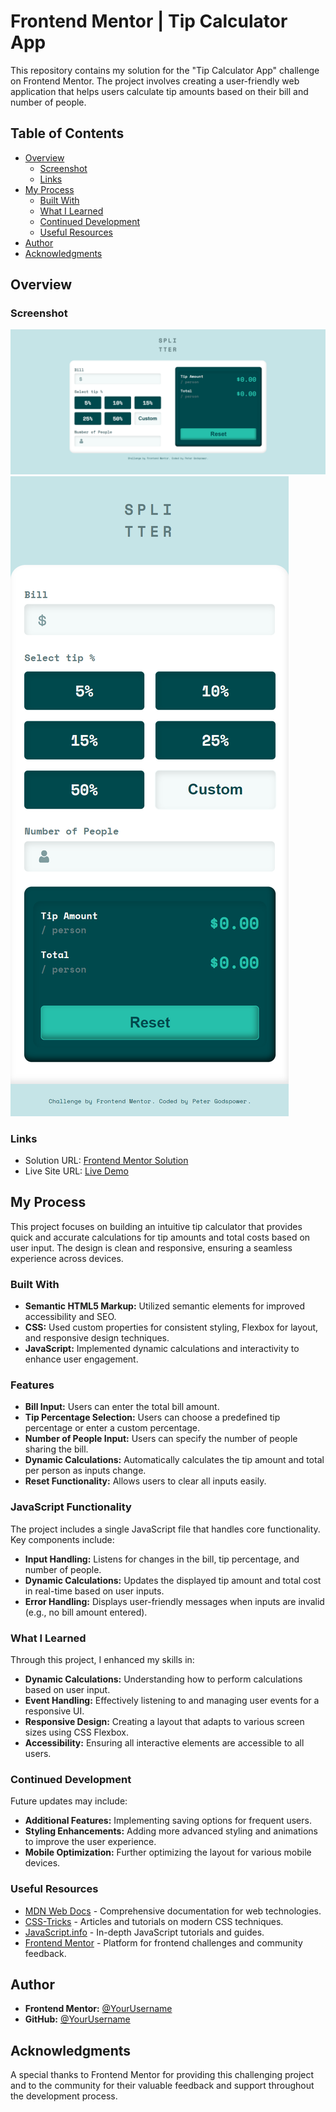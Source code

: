 # Frontend Mentor | Tip Calculator App

This repository contains my solution for the "Tip Calculator App" challenge on Frontend Mentor. The project involves creating a user-friendly web application that helps users calculate tip amounts based on their bill and number of people.

## Table of Contents

- [Overview](#overview)
  - [Screenshot](#screenshot)
  - [Links](#links)
- [My Process](#my-process)
  - [Built With](#built-with)
  - [What I Learned](#what-i-learned)
  - [Continued Development](#continued-development)
  - [Useful Resources](#useful-resources)
- [Author](#author)
- [Acknowledgments](#acknowledgments)

## Overview

### Screenshot

![Desktop](./design/Desktop.png)
![Mobile](./design/Mobile.png)

### Links

- Solution URL: [Frontend Mentor Solution](https://www.frontendmentor.io/solutions/your-solution-url)
- Live Site URL: [Live Demo](https://your-github-username.github.io/your-repo-name)

## My Process

This project focuses on building an intuitive tip calculator that provides quick and accurate calculations for tip amounts and total costs based on user input. The design is clean and responsive, ensuring a seamless experience across devices.

### Built With

- **Semantic HTML5 Markup:** Utilized semantic elements for improved accessibility and SEO.
- **CSS:** Used custom properties for consistent styling, Flexbox for layout, and responsive design techniques.
- **JavaScript:** Implemented dynamic calculations and interactivity to enhance user engagement.

### Features

- **Bill Input:** Users can enter the total bill amount.
- **Tip Percentage Selection:** Users can choose a predefined tip percentage or enter a custom percentage.
- **Number of People Input:** Users can specify the number of people sharing the bill.
- **Dynamic Calculations:** Automatically calculates the tip amount and total per person as inputs change.
- **Reset Functionality:** Allows users to clear all inputs easily.

### JavaScript Functionality

The project includes a single JavaScript file that handles core functionality. Key components include:

- **Input Handling:** Listens for changes in the bill, tip percentage, and number of people.
- **Dynamic Calculations:** Updates the displayed tip amount and total cost in real-time based on user inputs.
- **Error Handling:** Displays user-friendly messages when inputs are invalid (e.g., no bill amount entered).

### What I Learned

Through this project, I enhanced my skills in:

- **Dynamic Calculations:** Understanding how to perform calculations based on user input.
- **Event Handling:** Effectively listening to and managing user events for a responsive UI.
- **Responsive Design:** Creating a layout that adapts to various screen sizes using CSS Flexbox.
- **Accessibility:** Ensuring all interactive elements are accessible to all users.

### Continued Development

Future updates may include:

- **Additional Features:** Implementing saving options for frequent users.
- **Styling Enhancements:** Adding more advanced styling and animations to improve the user experience.
- **Mobile Optimization:** Further optimizing the layout for various mobile devices.

### Useful Resources

- [MDN Web Docs](https://developer.mozilla.org/en-US/) - Comprehensive documentation for web technologies.
- [CSS-Tricks](https://css-tricks.com/) - Articles and tutorials on modern CSS techniques.
- [JavaScript.info](https://javascript.info/) - In-depth JavaScript tutorials and guides.
- [Frontend Mentor](https://www.frontendmentor.io/) - Platform for frontend challenges and community feedback.

## Author

- **Frontend Mentor:** [@YourUsername](https://www.frontendmentor.io/profile/@YourUsername)
- **GitHub:** [@YourUsername](https://github.com/YourUsername)

## Acknowledgments

A special thanks to Frontend Mentor for providing this challenging project and to the community for their valuable feedback and support throughout the development process.
